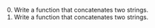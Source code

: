 0. Write a function that concatenates two strings.
1. Write a function that concatenates two strings.

